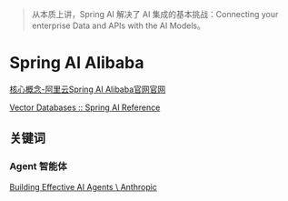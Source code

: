 > 从本质上讲，Spring AI 解决了 AI 集成的基本挑战：Connecting your enterprise Data and APIs with the AI Models。

# Spring AI Alibaba

[核心概念-阿里云Spring AI Alibaba官网官网](https://java2ai.com/docs/1.0.0-M6.1/concepts/?spm=0.29160081.0.0.2b8047adVO9V2p)

[Vector Databases :: Spring AI Reference](https://docs.spring.io/spring-ai/reference/api/vectordbs.html)

## 关键词

### Agent 智能体

[Building Effective AI Agents \ Anthropic](https://www.anthropic.com/engineering/building-effective-agents?spm=5176.29160081.0.0.2856aa5cEVdmm7)